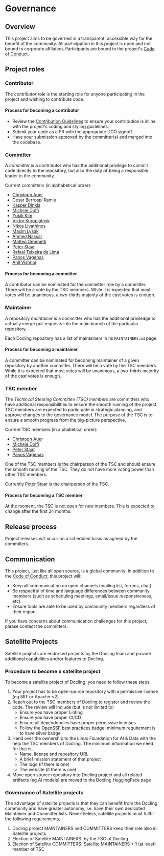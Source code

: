 # Governance

## Overview

This project aims to be governed in a transparent, accessible way for the benefit of the community. All participation in this project is open and not bound to corporate affilation. Participants are bound to the project's [Code of Conduct](./CODE_OF_CONDUCT.md).

## Project roles

### Contributor

The *contributor* role is the starting role for anyone participating in the project and wishing to contribute code.

#### Process for becoming a contributor

* Review the [Contribution Guidelines](./CONTRIBUTING.md) to ensure your contribution is inline with the project's coding and styling guidelines.
* Submit your code as a PR with the appropriate DCO signoff
* Have your submission approved by the committer(s) and merged into the codebase.

### Committer

A *committer* is a contributor who has the additional privilege to commit code directly to the repository, but also the duty of being a responsible leader in the community.

Current committers (in alphabetical order):

- [Christoph Auer](https://github.com/cau-git)
- [Cesar Berrospi Ramis](https://github.com/ceberam)
- [Kasper Dinkla](https://github.com/kdinkla)
- [Michele Dolfi](https://github.com/dolfim-ibm)
- [Yusik Kim](https://github.com/kmyusk)
- [Viktor Kuropiatnyk](https://github.com/vku-ibm)
- [Nikos Livathinos](https://github.com/nikos-livathinos)
- [Maxim Lysak](https://github.com/maxmnemonic)
- [Ahmed Nassar](https://github.com/nassarofficial)
- [Matteo Omenetti](https://github.com/Matteo-Omenetti)
- [Peter Staar](https://github.com/PeterStaar-IBM)
- [Rafael Teixeira de Lima](https://github.com/rateixei)
- [Panos Vagenas](https://github.com/vagenas)
- [Anil Vishnoi](https://github.com/vishnoianil)

#### Process for becoming a committer

A contributor can be nominated for the committer role by a committer. There will be a vote by the TSC members. While it is expected that most votes will be unanimous, a two-thirds majority of the cast votes is enough.

### Maintainer

A repository *maintainer* is a committer who has the additional priviledge to actually merge pull requests into the main branch of the particular repository.

Each Docling repository has a list of maintainers in its `MAINTAINERS.md` page.

#### Process for becoming a maintainer

A committer can be nominated for becoming maintainer of a given repository by another committer. There will be a vote by the TSC members. While it is expected that most votes will be unanimous, a two-thirds majority of the cast votes is enough.

### TSC member

The *Techincal Steering Committee (TSC) members* are committers who have additional responsibilities to ensure the smooth running of the project. TSC members are expected to participate in strategic planning, and approve changes to the governance model. The purpose of the TSC is to ensure a smooth progress from the big-picture perspective.

Current TSC members (in alphabetical order):

- [Christoph Auer](https://github.com/cau-git)
- [Michele Dolfi](https://github.com/dolfim-ibm)
- [Peter Staar](https://github.com/PeterStaar-IBM)
- [Panos Vagenas](https://github.com/vagenas)

One of the TSC members is the chairperson of the TSC and should ensure the smooth running of the TSC. They do not have more voting power than other TSC members.

Currently [Peter Staar](https://github.com/PeterStaar-IBM) is the chairperson of the TSC.

#### Process for becoming a TSC member

At the moment, the TSC is not open for new members. This is expected to change after the first 24 months.

## Release process

Project releases will occur on a scheduled basis as agreed by the committers.

## Communication

This project, just like all open source, is a global community. In addition to the [Code of Conduct](./CODE_OF_CONDUCT.md), this project will:

* Keep all communication on open channels (mailing list, forums, chat).
* Be respectful of time and language differences between community members (such as scheduling meetings, email/issue responsiveness, etc).
* Ensure tools are able to be used by community members regardless of their region.

If you have concerns about communication challenges for this project, please contact the committers.

## Satellite Projects

Satellite projects are endorsed projects by the Docling team and provide additional capabilities and/or features to Docling.

### Procedure to become a satellite project

To become a satellite project of Docling, you need to follow these steps.

1. Your project has to be open-source repository with a permissive license (eg MIT or Apache-v2)
2. Reach out to the TSC members of Docling to register and review the code. The review will include (but is not limited to)
    - Ensure you have proper Linting
    - Ensure you have proper CI/CD
    - Ensure all dependencies have proper permissive licenses
    - Follow the [OpenSSF](https://www.bestpractices.dev/en) best practices badge: minimum requirement is to have silver badge
3. Hand over the ownership to the Linux Foundation for AI & Data with the help the TSC members of Docling. The minimum information we need for that is,
    - Name, license and repository URL
    - A brief mission statement of that project    
    - The logo (if there is one)
    - The website (if there is one)
4. Move open source repository into Docling project and all related artifacts (eg AI models) are moved to the Docling HuggingFace page

### Governance of Satellite projects

The advantage of satellite projects is that they can benefit from the Docling community and have greater autonomy, i.e. have their own dedicated Maintainer and Committer lists. Nevertheless, satellite projects must fullfill the following requirements,

1. Docling project MAINTAINERS and COMMITTERS keep their role also in Satellite projects
2. Election of Satellite MAINTAINERS: by the TSC of Docling
3. Election of Satellite COMMITTERS: Satellite MAINTAINERS + 1 (at least) member of TSC

